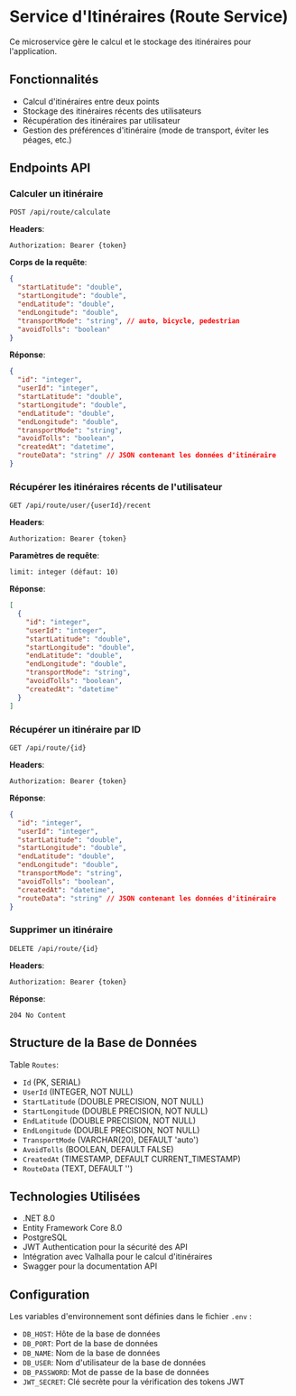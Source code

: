 # Service d'Itinéraires (Route Service)

Ce microservice gère le calcul et le stockage des itinéraires pour l'application.

## Fonctionnalités

- Calcul d'itinéraires entre deux points
- Stockage des itinéraires récents des utilisateurs
- Récupération des itinéraires par utilisateur
- Gestion des préférences d'itinéraire (mode de transport, éviter les péages, etc.)

## Endpoints API

### Calculer un itinéraire
```
POST /api/route/calculate
```

**Headers**:
```
Authorization: Bearer {token}
```

**Corps de la requête**:
```json
{
  "startLatitude": "double",
  "startLongitude": "double",
  "endLatitude": "double",
  "endLongitude": "double",
  "transportMode": "string", // auto, bicycle, pedestrian
  "avoidTolls": "boolean"
}
```

**Réponse**:
```json
{
  "id": "integer",
  "userId": "integer",
  "startLatitude": "double",
  "startLongitude": "double",
  "endLatitude": "double",
  "endLongitude": "double",
  "transportMode": "string",
  "avoidTolls": "boolean",
  "createdAt": "datetime",
  "routeData": "string" // JSON contenant les données d'itinéraire
}
```

### Récupérer les itinéraires récents de l'utilisateur
```
GET /api/route/user/{userId}/recent
```

**Headers**:
```
Authorization: Bearer {token}
```

**Paramètres de requête**:
```
limit: integer (défaut: 10)
```

**Réponse**:
```json
[
  {
    "id": "integer",
    "userId": "integer",
    "startLatitude": "double",
    "startLongitude": "double",
    "endLatitude": "double",
    "endLongitude": "double",
    "transportMode": "string",
    "avoidTolls": "boolean",
    "createdAt": "datetime"
  }
]
```

### Récupérer un itinéraire par ID
```
GET /api/route/{id}
```

**Headers**:
```
Authorization: Bearer {token}
```

**Réponse**:
```json
{
  "id": "integer",
  "userId": "integer",
  "startLatitude": "double",
  "startLongitude": "double",
  "endLatitude": "double",
  "endLongitude": "double",
  "transportMode": "string",
  "avoidTolls": "boolean",
  "createdAt": "datetime",
  "routeData": "string" // JSON contenant les données d'itinéraire
}
```

### Supprimer un itinéraire
```
DELETE /api/route/{id}
```

**Headers**:
```
Authorization: Bearer {token}
```

**Réponse**:
```
204 No Content
```

## Structure de la Base de Données

Table `Routes`:
- `Id` (PK, SERIAL)
- `UserId` (INTEGER, NOT NULL)
- `StartLatitude` (DOUBLE PRECISION, NOT NULL)
- `StartLongitude` (DOUBLE PRECISION, NOT NULL)
- `EndLatitude` (DOUBLE PRECISION, NOT NULL)
- `EndLongitude` (DOUBLE PRECISION, NOT NULL)
- `TransportMode` (VARCHAR(20), DEFAULT 'auto')
- `AvoidTolls` (BOOLEAN, DEFAULT FALSE)
- `CreatedAt` (TIMESTAMP, DEFAULT CURRENT_TIMESTAMP)
- `RouteData` (TEXT, DEFAULT '')

## Technologies Utilisées

- .NET 8.0
- Entity Framework Core 8.0
- PostgreSQL
- JWT Authentication pour la sécurité des API
- Intégration avec Valhalla pour le calcul d'itinéraires
- Swagger pour la documentation API

## Configuration

Les variables d'environnement sont définies dans le fichier `.env` :
- `DB_HOST`: Hôte de la base de données
- `DB_PORT`: Port de la base de données
- `DB_NAME`: Nom de la base de données
- `DB_USER`: Nom d'utilisateur de la base de données
- `DB_PASSWORD`: Mot de passe de la base de données
- `JWT_SECRET`: Clé secrète pour la vérification des tokens JWT